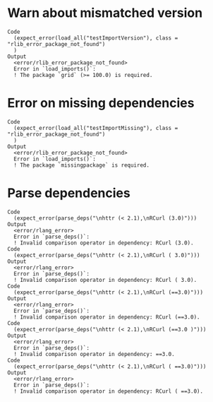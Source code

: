 # Warn about mismatched version

    Code
      (expect_error(load_all("testImportVersion"), class = "rlib_error_package_not_found")
      )
    Output
      <error/rlib_error_package_not_found>
      Error in `load_imports()`:
      ! The package `grid` (>= 100.0) is required.

# Error on missing dependencies

    Code
      (expect_error(load_all("testImportMissing"), class = "rlib_error_package_not_found")
      )
    Output
      <error/rlib_error_package_not_found>
      Error in `load_imports()`:
      ! The package `missingpackage` is required.

# Parse dependencies

    Code
      (expect_error(parse_deps("\nhttr (< 2.1),\nRCurl (3.0)")))
    Output
      <error/rlang_error>
      Error in `parse_deps()`:
      ! Invalid comparison operator in dependency: RCurl (3.0).
    Code
      (expect_error(parse_deps("\nhttr (< 2.1),\nRCurl ( 3.0)")))
    Output
      <error/rlang_error>
      Error in `parse_deps()`:
      ! Invalid comparison operator in dependency: RCurl ( 3.0).
    Code
      (expect_error(parse_deps("\nhttr (< 2.1),\nRCurl (==3.0)")))
    Output
      <error/rlang_error>
      Error in `parse_deps()`:
      ! Invalid comparison operator in dependency: RCurl (==3.0).
    Code
      (expect_error(parse_deps("\nhttr (< 2.1),\nRCurl (==3.0 )")))
    Output
      <error/rlang_error>
      Error in `parse_deps()`:
      ! Invalid comparison operator in dependency: ==3.0.
    Code
      (expect_error(parse_deps("\nhttr (< 2.1),\nRCurl ( ==3.0)")))
    Output
      <error/rlang_error>
      Error in `parse_deps()`:
      ! Invalid comparison operator in dependency: RCurl ( ==3.0).

